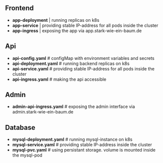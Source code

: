 ## Frontend
- **app-deployment** | running replicas on k8s
- **app-service** | providing stable IP-address for all pods inside the cluster
- **app-ingress** | exposing the app via app.stark-wie-ein-baum.de

## Api
- **api-config.yaml** # configMap with environment variables and secrets
- **api-deployment.yaml** # running backend replicas on k8s
- **api-service.yaml** # providing stable IP-address for all pods inside the cluster
- **api-ingress.yaml** # making the api accessible

## Admin
- **admin-api-ingress.yaml** # exposing the admin interface via admin.stark-wie-ein-baum.de

## Database
- **mysql-deployment.yaml** # running mysql-instance on k8s
- **mysql-service.yaml** # providing stable IP-address inside the cluster
- **mysql-pvc.yaml** # using persistant storage. volume is mounted inside the mysql-pod
